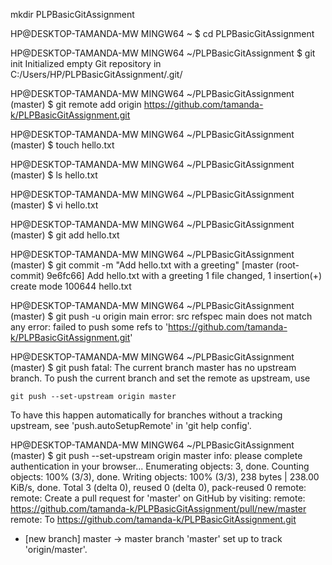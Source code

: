 mkdir PLPBasicGitAssignment

HP@DESKTOP-TAMANDA-MW MINGW64 ~
$ cd PLPBasicGitAssignment

HP@DESKTOP-TAMANDA-MW MINGW64 ~/PLPBasicGitAssignment
$ git init
Initialized empty Git repository in C:/Users/HP/PLPBasicGitAssignment/.git/

HP@DESKTOP-TAMANDA-MW MINGW64 ~/PLPBasicGitAssignment (master)
$ git remote add origin https://github.com/tamanda-k/PLPBasicGitAssignment.git

HP@DESKTOP-TAMANDA-MW MINGW64 ~/PLPBasicGitAssignment (master)
$ touch hello.txt

HP@DESKTOP-TAMANDA-MW MINGW64 ~/PLPBasicGitAssignment (master)
$ ls
hello.txt

HP@DESKTOP-TAMANDA-MW MINGW64 ~/PLPBasicGitAssignment (master)
$ vi hello.txt

HP@DESKTOP-TAMANDA-MW MINGW64 ~/PLPBasicGitAssignment (master)
$ git add hello.txt

HP@DESKTOP-TAMANDA-MW MINGW64 ~/PLPBasicGitAssignment (master)
$ git commit -m  "Add hello.txt with a greeting"
[master (root-commit) 9e6fc66] Add hello.txt with a greeting
 1 file changed, 1 insertion(+)
 create mode 100644 hello.txt

HP@DESKTOP-TAMANDA-MW MINGW64 ~/PLPBasicGitAssignment (master)
$ git push -u origin main
error: src refspec main does not match any
error: failed to push some refs to 'https://github.com/tamanda-k/PLPBasicGitAssignment.git'

HP@DESKTOP-TAMANDA-MW MINGW64 ~/PLPBasicGitAssignment (master)
$ git push
fatal: The current branch master has no upstream branch.
To push the current branch and set the remote as upstream, use

    git push --set-upstream origin master

To have this happen automatically for branches without a tracking
upstream, see 'push.autoSetupRemote' in 'git help config'.


HP@DESKTOP-TAMANDA-MW MINGW64 ~/PLPBasicGitAssignment (master)
$ git push --set-upstream origin master
info: please complete authentication in your browser...
Enumerating objects: 3, done.
Counting objects: 100% (3/3), done.
Writing objects: 100% (3/3), 238 bytes | 238.00 KiB/s, done.
Total 3 (delta 0), reused 0 (delta 0), pack-reused 0
remote:
remote: Create a pull request for 'master' on GitHub by visiting:
remote:      https://github.com/tamanda-k/PLPBasicGitAssignment/pull/new/master
remote:
To https://github.com/tamanda-k/PLPBasicGitAssignment.git
 * [new branch]      master -> master
branch 'master' set up to track 'origin/master'.


